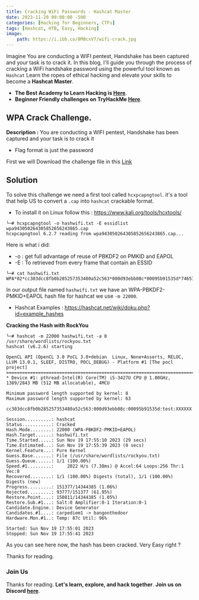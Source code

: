 ```yaml
---
title: Cracking WiFi Passwords - Hashcat Master
date: 2023-11-20 00:00:00 -500
categories: [Hacking for Beginners, CTFs]
tags: [Hashcat, HTB, Easy, Hacking]
image:
    path: https://i.ibb.co/8M8cxV7/wifi-crack.jpg
---
```


Imagine You are conducting a WIFI pentest, Handshake has been captured and your task is to crack it.  In this blog, I'll guide you through the process of cracking a WiFi handshake password using the powerful tool known as `Hashcat` Learn the ropes of ethical hacking and elevate your skills to become a **Hashcat Master**.

- **The Best Academy to Learn Hacking is [Here](https://affiliate.hackthebox.com/nenandjabhata)**.
- **Beginner Friendly challenges on TryHackMe [Here](https://tryhackme.com/signup?referrer=61e8a27ddd3f3b00496505d1)**.

## WPA Crack Challenge.
**Description :**
You are conducting a WIFI pentest, Handshake has been captured and your task is to crack it
- Flag format is just the password 

First we will Download the challenge file in this [Link](https://hubchallenges.s3-eu-west-1.amazonaws.com/Machines/wpa943050264305852656243865.cap)


## Solution
To solve this challenge we need a first tool called `hcxpcapngtool`. it's a tool that help US to convert a `.cap` into `hashcat` crackable format.
- To install it on Linux follow this : https://www.kali.org/tools/hcxtools/

```terminal
└─# hcxpcapngtool -o hashwifi.txt -E essidlist wpa943050264305852656243865.cap 
hcxpcapngtool 6.2.7 reading from wpa943050264305852656243865.cap...
```
Here is what i did:
- -o : get full advantage of reuse of PBKDF2 on PMKID and EAPOL
- -E : To  retrieved from every frame that contain an ESSID

```terminal
└─# cat hashwifi.txt 
WPA*02*cc303dcc8fb0b285257353480a52c563*000d93ebb08c*00095b91535d*74657374*54adc644966dc8423d44364a1de9ec22415522bd0555ee718f8a53b8d679470c*0103005ffe010900200000000000000001fe5f0c5b5423815f35fe606720bbb9466d8601a8b4493af4cf5a0317f38c83870000000000000000000000000000000000000000000000000000000000000000000000000000000000000000000000000000*05
```
In our output file named `hashwifi.txt` we have an WPA-PBKDF2-PMKID+EAPOL hash file for hashcat we use `-m 22000`.
- Hashcat Examples : https://hashcat.net/wiki/doku.php?id=example_hashes

**Cracking the Hash with RockYou**
```terminal
└─# hashcat -m 22000 hashwifi.txt -a 0 /usr/share/wordlists/rockyou.txt       
hashcat (v6.2.6) starting

OpenCL API (OpenCL 3.0 PoCL 3.0+debian  Linux, None+Asserts, RELOC, LLVM 13.0.1, SLEEF, DISTRO, POCL_DEBUG) - Platform #1 [The pocl project]
============================================================================================================================================
* Device #1: pthread-Intel(R) Core(TM) i5-3427U CPU @ 1.80GHz, 1389/2843 MB (512 MB allocatable), 4MCU

Minimum password length supported by kernel: 8
Maximum password length supported by kernel: 63

cc303dcc8fb0b285257353480a52c563:000d93ebb08c:00095b91535d:test:XXXXXX
                                                          
Session..........: hashcat
Status...........: Cracked
Hash.Mode........: 22000 (WPA-PBKDF2-PMKID+EAPOL)
Hash.Target......: hashwifi.txt
Time.Started.....: Sun Nov 19 17:55:10 2023 (29 secs)
Time.Estimated...: Sun Nov 19 17:55:39 2023 (0 secs)
Kernel.Feature...: Pure Kernel
Guess.Base.......: File (/usr/share/wordlists/rockyou.txt)
Guess.Queue......: 1/1 (100.00%)
Speed.#1.........:     2022 H/s (7.38ms) @ Accel:64 Loops:256 Thr:1 Vec:8
Recovered........: 1/1 (100.00%) Digests (total), 1/1 (100.00%) Digests (new)
Progress.........: 151377/14344385 (1.06%)
Rejected.........: 93777/151377 (61.95%)
Restore.Point....: 150811/14344385 (1.05%)
Restore.Sub.#1...: Salt:0 Amplifier:0-1 Iteration:0-1
Candidate.Engine.: Device Generator
Candidates.#1....: carpediem1 -> bangonthedoor
Hardware.Mon.#1..: Temp: 87c Util: 96%

Started: Sun Nov 19 17:55:01 2023
Stopped: Sun Nov 19 17:55:41 2023
```
As you can see here now, the hash has been cracked. Very Easy right ?

Thanks for reading.
### Join Us
Thanks for reading. **Let's learn, explore, and hack together**. **Join us on Discord [here](https://discord.gg/wBT9wr9ruG)**. 
